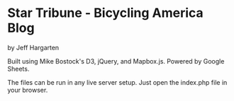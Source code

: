 Star Tribune - Bicycling America Blog
================

by Jeff Hargarten

Built using Mike Bostock's D3, jQuery, and Mapbox.js. Powered by Google Sheets.

The files can be run in any live server setup. Just open the index.php file in your browser.